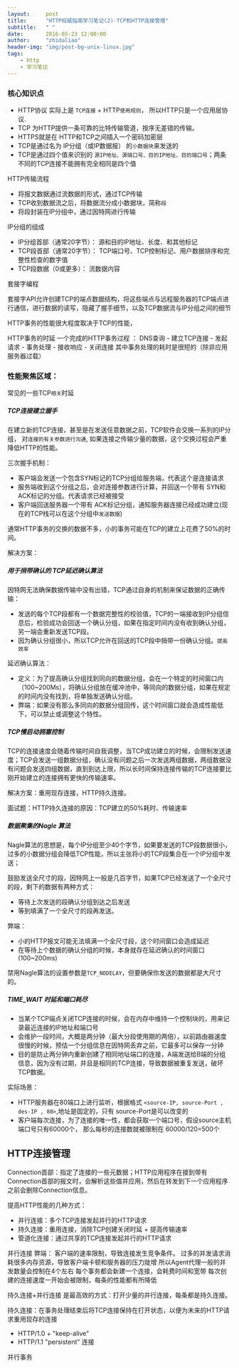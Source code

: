 ```yaml
---
layout:     post
title:      "HTTP权威指南学习笔记(2)-TCP和HTTP连接管理"
subtitle:	" "
date:       2016-05-23 12:00:00
author:     "zhidaliao"
header-img: "img/post-bg-unix-linux.jpg"
tags:
    - http
    - 学习笔记
---
```


### 核心知识点

- HTTP协议 实际上是 `TCP连接` + HTTP`使用规则`， 所以HTTP只是一个应用层协议.
- TCP 为HTTP提供一条可靠的比特传输管道，按序无差错的传输。
- HTTPS就是在 HTTP和TCP之间插入一个密码加密层
- TCP是通过名为 IP分组（或IP数据报） 的`小数据块`来发送的
- TCP是通过四个值来识别的 `源IP地址、源端口号、目的IP地址、目的端口号`；两条不同的TCP连接不能拥有完全相同是四个值

HTTP传输流程
- 将报文数据通过流数据的形式，通过TCP传输
- TCP收到数据流之后，将数据流分成小数据块，简称`段`
- 将段封装在IP分组中，通过因特网进行传输

IP分组的组成
- IP分组首部（通常20字节）： 源和目的IP地址、长度、和其他标记
- TCP段首部（通常20字节）：	TCP端口号、TCP控制标记、用户数据排序和完整性检查的数字值
- TCP段数据（0或更多）： 流数据内容

套接字编程

套接字API允许创建TCP的端点数据结构，将这些端点与远程服务器的TCP端点进行通信，进行数据的读写，隐藏了握手细节，以及TCP数据流与IP分组之间的细节

HTTP事务的性能很大程度取决于TCP的性能，

HTTP事务的时延
一个完成的HTTP事务过程 ： DNS查询 - 建立TCP连接 - 发起请求 - 事务处理 - 接收响应 - 关闭连接
其中事务处理的耗时是很短的（除非应用服务器过载）


### 性能聚焦区域：

常见的一些TCP`相关`时延

##### TCP连接建立握手

在建立新的TCP连接，甚至是在发送任意数据之前，TCP软件会交换一系列的IP分组， 对`连接的有关参数进行沟通`, 如果连接之传输少量的数据，这个交换过程会严重降低HTTP的性能。

三次握手机制：
- 客户端会发送一个包含SYN标记的TCP分组给服务端，代表这个是连接请求
- 服务端收到这个分组之后，会对连接参数进行计算，并回送一个带有 SYN和ACK标记的分组。代表请求已经被接受
- 客户端回送服务器一个带有 ACK标记分组，通知服务器连接已经成功建立(现在的TCP栈可以在这个分组中`发送数据`)

通常HTTP事务的交换的数据不多，小的事务可能在TCP的建立上花费了50%的时间。

解决方案：

##### 用于捎带确认的 TCP延迟确认算法

因特网无法确保数据传输中没有出错，TCP通过自身的机制来保证数据的正确传输：
- 发送的每个TCP段都有一个数据完整性的校验值，TCP的一端接收到IP分组信息后，检验成功会回送一个确认分组，如果在指定时间内没有收到确认分组，另一端会重新发送TCP段。
- 因为确认分组很小，所以TCP允许在回送的TCP段中捎带一份确认分组。`提高效率`

延迟确认算法：
- 定义：为了提高确认分组找到同向的数据分组，会在一个特定的时间窗口内（100~200Ms），将确认分组放在缓冲池中，等同向的数据分组，如果在规定的时间内没有找到，将单独发送确认分组。
- 弊端：如果没有那么多同向的数据分组回传，这个时间窗口就会造成性能低下，可以禁止或调整这个特性。

##### TCP慢启动拥塞控制

TCP的连接速度会随着传输时间自我调整，当TCP成功建立的时候，会限制发送速度；TCP会发送一组数据分组，确认没有问题之后一次发送两组数据，两组数据没有问题会发送四组数据，直到到达上限，所以长时间保持连接传输的TCP连接要比刚开始建立的连接拥有更快的传输速率。

解决方案：重用现存连接，HTTP持久连接。

面试题：HTTP持久连接的原因：TCP建立的50%耗时、传输速率

##### 数据聚集的Nagle 算法

Nagle算法的思想是，每个IP分组至少40个字节，如果要发送的TCP段数据很小，过多的小数据分组会降低TCP性能，所以主张将小的TCP段集合在一个IP分组中发送；

鼓励发送全尺寸的段，因特网上一般是几百字节，如果TCP已经发送了一个全尺寸的段，剩下的数据有两种方式：
- 等待上次发送的段确认分组到达之后发送
- 等到填满了一个全尺寸的段再发送。

弊端： 
- 小的HTTP报文可能无法填满一个全尺寸段，这个时间窗口会造成延迟
- 在等待上个数据的确认分组的时候，本身就存在延迟确认的时间窗口(100~200ms)

禁用Nagle算法的设置参数是`TCP_NODELAY`，但要确保你发送的数据都是大尺寸的。

##### TIME_WAIT 时延和端口耗尽

- 当某个TCP端点关闭TCP连接的时候，会在内存中维持一个控制块的，用来记录最近连接的IP地址和端口号
- 会维护一段时间，大概是两分钟（最大分段使用期的两倍），以前路由器速度很慢的时候，预估一个分组信息在因特网丢弃之前，它最多可以保存一分钟
- 目的是防止两分钟内重新创建了相同地址端口的连接，A端发送给B端的分组信息，因为没有过期，并且是相同的TCP连接，导致数据被重复发送，破坏TCP数据。

实际场景：
- HTTP服务器在80端口上进行监听，根据格式 `<source-IP, source-Port , des-IP , 80>`,地址是固定的，只有 source-Port是可以改变的
- 客户端每次连接，为了连接的唯一性，都会获取一个端口号，假设source主机端口号只有60000个，  那么每秒的连接数就被限制在  60000/120=500个

## HTTP连接管理

Connection首部：指定了连接的一些元数据；HTTP应用程序在接到带有Connection首部的报文时，会解析这些值并应用，然后在转发到下一个应用程序之前会删除Connection信息。

提高HTTP性能的几种方式：
- 并行连接：多个TCP连接发起并行的HTTP请求
- 持久连接：重用连接，消除TCP创建关闭时延 + 提高传输速率
- 管道化连接：通过共享的TCP连接发起并行的HTTP请求

并行连接
弊端：
客户端的速率限制，导致连接发生竞争条件。
过多的并发请求消耗很多内存资源，导致客户端卡顿和服务器的压力陡增
所以Agent代理一般的并发数量会控制在4个左右
每个事务都会新建一个连接，会耗费时间和宽带
每次创建的连接速度一开始会被限制，每条的性能都有所降低

持久连接+并行连接 是最高效的方式：打开少量的并行连接，每条都是持久连接。

持久连接：在事务处理结束后将TCP连接保持在打开状态，以便为未来的HTTP请求重用现存的连接
- HTTP/1.0 + "keep-alive"
- HTTP/1.1 "persistent" 连接








并行事务




